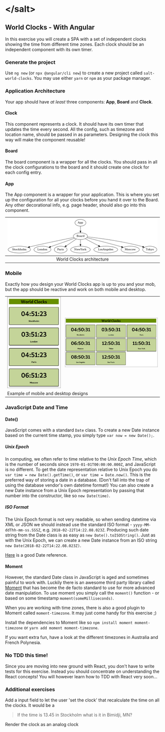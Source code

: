 # &lt;/salt&gt;

## World Clocks - With Angular

In this exercise you will create a SPA with a set of independent clocks showing the time from different time zones.
Each clock should be an independent component with its own timer.

### Generate the project

Use `ng new` (or `npx @angular/cli new`) to create a new project called `salt-world-clocks`.
You may use either `yarn` or `npm` as your package manager.

### Application Architecture

Your app should have _at least_ three components: __App__, __Board__ and __Clock__.

#### Clock

This component represents a clock.
It should have its own timer that updates the time every second.
All the config, such as timezone and location name, should be passed in as parameters.
Designing the clock this way will make the component reusable!

#### Board

The board component is a wrapper for all the clocks.
You should pass in all the clock configurations to the board and it should create one clock for each config entry.

#### App

The App component is a wrapper for your application.
This is where you set up the configuration for all your clocks before you hand it over to the Board.
Any other decorational info, e.g. page header, should also go into this component.

| ![World Clocks](worldclocks.png) |
|:---:|
| World Clocks architecture |

### Mobile

Exactly how you design your World Clocks app is up to you and your mob, but the app should be reactive and work on both mobile and desktop.

<table>
  <tr>
    <td><img src="worldclocks-mobile.png"></td>
    <td><img src="worldclocks-desktop.png"></td>
  </tr>
  <tr>
    <td colspan="2">Example of mobile and desktop designs</td>
  </tr>
</table>

### JavaScript Date and Time

#### Date()

JavaScript comes with a standard `Date` class.
To create a new Date instance based on the current time stamp, you simply type `var now = new Date();`.

##### Unix Epoch

In computing, we often refer to time relative to the _Unix Epoch Time_, which is the number of seconds since `1970-01-01T00:00:00.000Z`, and JavaScript is no different.
To get the date representation relative to Unix Epoch you do `var time = new Date().getTime()`, or `var time = Date.now()`.
This is the preferred way of storing a date in a database. (Don't fall into the trap of using the database vendor's own datetime format!)
You can also create a new Date instance from a Unix Epoch representation by passing that number into the constructor, like so `new Date(time)`.

##### ISO Format

The Unix Epoch format is not very readable, so when sending datetime via XML or JSON we should instead use the standard ISO format - `yyyy-MM-ddThh-mm-ss.SSSZ`, e.g. `2018-02-22T14:22.08.023Z`.
Producing such date string from the Date class is as easy as `new Date().toISOString()`.
Just as with the Unix Epoch, we can create a new Date instance from an ISO string `new Date(2018-02-22T14:22.08.023Z)`.

[Here](https://www.w3schools.com/jsref/jsref_obj_date.asp) is a good Date reference.

#### Moment

However, the standard Date class in JavaScript is aged and sometimes painful to work with.
Luckily there is an awesome third party library called [Moment](https://momentjs.com/) that has become the de facto standard to use for more advanced date manipulation.
To use moment you simply call the `moment()` function - or based on some timestamp `moment(someMilliseconds)`.

When you are working with time zones, there is also a good plugin to Moment called `moment-timezone`. It may just come handy for this exercise ;)

Install the dependencies to Moment like so `npm install moment moment-timezone` or `yarn add moment moment-timezone`.

If you want extra fun, have a look at the different timezones in Australia and French Polynesia.

### No TDD this time!

Since you are moving into new ground with React, you don't have to write tests for this exercise. Instead you should concentrate on understanding the React concepts! You will however learn how to TDD with React very soon...

### Additional exercises

Add a input field to let the user 'set the clock' that recalculate the time on all the clocks. It would be a

> If the time is 13.45 in Stockholm what is it in Bimidji, MN?

Render the clock as an analog clock